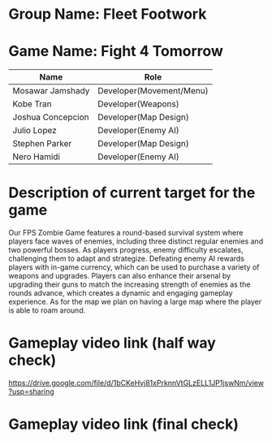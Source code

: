 # Group Name: Fleet Footwork
# Game Name: Fight 4 Tomorrow

| Name              | Role                     |
|-------------------|--------------------------|
| Mosawar Jamshady  | Developer(Movement/Menu) |
| Kobe Tran         | Developer(Weapons)       |
| Joshua Concepcion | Developer(Map Design)    |
| Julio Lopez       | Developer(Enemy AI)      |
| Stephen Parker    | Developer(Map Design)    |
| Nero Hamidi       | Developer(Enemy AI)      |


# Description of current target for the game 
Our FPS Zombie Game features a round-based survival system where players face waves of enemies, including three distinct regular enemies and two powerful bosses. As players progress, enemy difficulty escalates, challenging them to adapt and strategize. Defeating enemy AI rewards players with in-game currency, which can be used to purchase a variety of weapons and upgrades. Players can also enhance their arsenal by upgrading their guns to match the increasing strength of enemies as the rounds advance, which creates a dynamic and engaging gameplay experience. As for the map we plan on having a large map where the player is able to roam around.

# Gameplay video link (half way check)
https://drive.google.com/file/d/1bCKeHvj81xPrknnVtGLzELL1JP1jswNm/view?usp=sharing

# Gameplay video link (final check)
